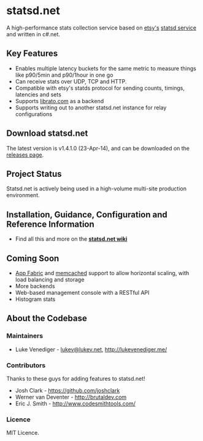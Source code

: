 # statsd.net
A high-performance stats collection service based on [etsy's](http://etsy.com/) [statsd service](https://github.com/etsy/statsd/) and written in c#.net.

## Key Features
* Enables multiple latency buckets for the same metric to measure things like p90/5min and p90/1hour in one go
* Can receive stats over UDP, TCP and HTTP.
* Compatible with etsy's statds protocol for sending counts, timings, latencies and sets
* Supports [librato.com](http://metrics.librato.com/) as a backend
* Supports writing out to another statsd.net instance for relay configurations

## Download statsd.net
The latest version is v1.4.1.0 (23-Apr-14), and can be downloaded on the [releases page](https://github.com/lukevenediger/statsd.net/releases).

## Project Status
Statsd.net is actively being used in a high-volume multi-site production environment.

## Installation, Guidance, Configuration and Reference Information
* Find all this and more on the **[statsd.net wiki](https://github.com/lukevenediger/statsd.net/tree/master/statsd.net)**

## Coming Soon
* [App Fabric](http://msdn.com/appfabric) and [memcached](http://memcached.org/) support to allow horizontal scaling, with load balancing and storage
* More backends
* Web-based management console with a RESTful API
* Histogram stats

## About the Codebase

### Maintainers
* Luke Venediger - lukev@lukev.net, http://lukevenediger.me/

### Contributors
Thanks to these guys for adding features to statsd.net!

* Josh Clark - https://github.com/joshclark
* Werner van Deventer - http://brutaldev.com
* Eric J. Smith - http://www.codesmithtools.com/

### Licence
MIT Licence.

